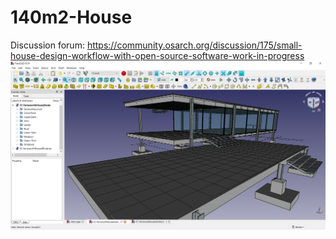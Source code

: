 # 140m2-House
Discussion forum: 
https://community.osarch.org/discussion/175/small-house-design-workflow-with-open-source-software-work-in-progress
![140m2 House modelled with FreeCAD](https://github.com/bitacovir/Farnsworth-House-3D/blob/master/Images/FreeCAD_XBIqclGE9y.png)
